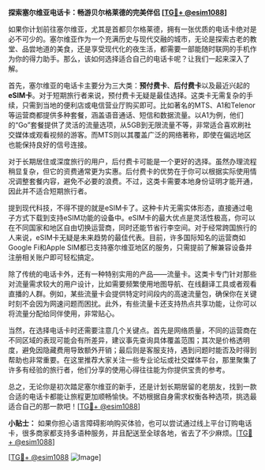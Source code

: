 **探索塞尔维亚电话卡：畅游贝尔格莱德的完美伴侣 [[TG💪+ @esim1088](https://t.me/s/esim1088)]**

如果你计划前往塞尔维亚，尤其是首都贝尔格莱德，拥有一张优质的电话卡绝对是必不可少的。塞尔维亚作为一个充满历史与现代交融的城市，无论是探索古老的教堂、品尝地道的美食，还是享受现代化的夜生活，都需要一部能随时联网的手机作为你的得力助手。那么，该如何选择适合自己的电话卡呢？让我们一起来深入了解。

首先，塞尔维亚的电话卡主要分为三大类：**预付费卡**、**后付费卡**以及最近兴起的**eSIM卡**。对于短期旅行者来说，预付费卡无疑是最佳选择。这类卡无需复杂的手续，只需到当地的便利店或电信营业厅购买即可。比如著名的MTS、A1和Telenor等运营商都提供多种套餐，涵盖语音通话、短信和数据流量。以A1为例，他们的“Go”套餐提供了灵活的流量选项，从5GB到无限流量不等，非常适合喜欢刷社交媒体或观看视频的游客。而MTS则以其覆盖广泛的网络著称，即使在偏远地区也能保持良好的信号连接。

对于长期居住或深度旅行的用户，后付费卡可能是一个更好的选择。虽然办理流程稍显复杂，但它的资费通常更为实惠。后付费卡的优势在于你可以根据实际使用情况调整套餐内容，避免不必要的浪费。不过，这类卡需要本地身份证明才能开通，因此并不适合短期旅行者。

提到现代科技，不得不提的就是eSIM卡了。这种卡片无需实体形态，直接通过电子方式下载到支持eSIM功能的设备中。eSIM卡的最大优点是灵活性极高，你可以在不同国家和地区自由切换运营商，同时还能节省行李空间。对于经常跨国旅行的人来说，eSIM卡无疑是未来趋势的最佳代表。目前，许多国际知名的运营商如Google Fi和Apple SIM都已支持塞尔维亚地区的服务，只需提前了解兼容设备并注册相关账户即可轻松搞定。

除了传统的电话卡外，还有一种特别实用的产品——流量卡。这类卡专门针对那些对流量需求较大的用户设计，比如需要频繁使用地图导航、在线翻译工具或者观看直播的人群。例如，某些流量卡会提供特定时间段内的高速流量包，确保你在关键时刻不会因为网速问题而困扰。此外，有些流量卡还支持热点共享功能，让你可以将流量分配给同伴使用，非常贴心。

当然，在选择电话卡时还需要注意几个关键点。首先是网络质量，不同的运营商在不同区域的表现可能会有所差异，建议事先查询具体覆盖范围；其次是价格透明度，避免因隐藏费用导致额外开销；最后则是客服支持，遇到问题时能否及时得到帮助也非常重要。在这里推荐大家关注一些专业论坛或社交媒体平台，那里聚集了许多有经验的旅行者，他们分享的使用心得往往能为你提供宝贵的参考。

总之，无论你是初次踏足塞尔维亚的新手，还是计划长期居留的老朋友，找到一款合适的电话卡都能让旅程更加顺畅愉快。不妨根据自身需求权衡各种选项，挑选最适合自己的那一款吧！[[TG💪+ @esim1088](https://t.me/s/esim1088)]

**小贴士：** 如果你担心语言障碍影响购买体验，也可以尝试通过线上平台订购电话卡，很多商家都支持多语种服务，并且配送至全球各地，省去了不少麻烦。[[TG💪+ @esim1088](https://t.me/s/esim1088)] 

[[TG💪+ @esim1088](https://t.me/s/esim1088) ![Image](https://i.postimg.cc/4NQfJmqS/Snipaste-2025-05-13-00-14-12.png)]